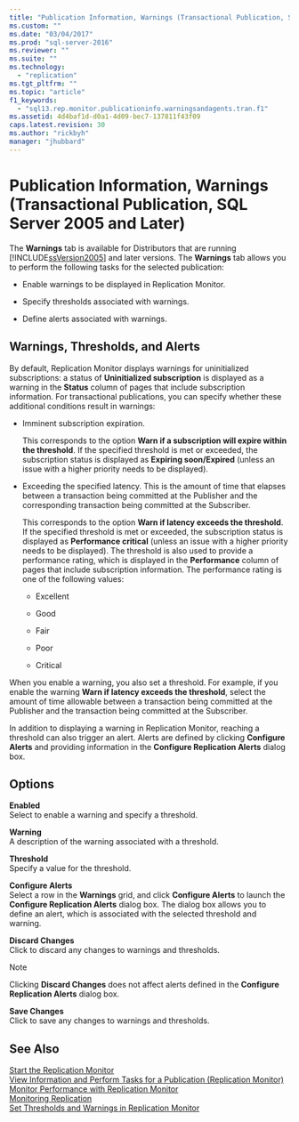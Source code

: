 ```yaml
---
title: "Publication Information, Warnings (Transactional Publication, SQL Server 2005 and Later) | Microsoft Docs"
ms.custom: ""
ms.date: "03/04/2017"
ms.prod: "sql-server-2016"
ms.reviewer: ""
ms.suite: ""
ms.technology: 
  - "replication"
ms.tgt_pltfrm: ""
ms.topic: "article"
f1_keywords: 
  - "sql13.rep.monitor.publicationinfo.warningsandagents.tran.f1"
ms.assetid: 4d4baf1d-d0a1-4d09-bec7-137811f43f09
caps.latest.revision: 30
ms.author: "rickbyh"
manager: "jhubbard"
---
```

# Publication Information, Warnings (Transactional Publication, SQL Server 2005 and Later)
  The **Warnings** tab is available for Distributors that are running [!INCLUDE[ssVersion2005](../../a9notintoc/includes/ssversion2005-md.md)] and later versions. The **Warnings** tab allows you to perform the following tasks for the selected publication:  
  
-   Enable warnings to be displayed in Replication Monitor.  
  
-   Specify thresholds associated with warnings.  
  
-   Define alerts associated with warnings.  
  
## Warnings, Thresholds, and Alerts  
 By default, Replication Monitor displays warnings for uninitialized subscriptions: a status of **Uninitialized subscription** is displayed as a warning in the **Status** column of pages that include subscription information. For transactional publications, you can specify whether these additional conditions result in warnings:  
  
-   Imminent subscription expiration.  
  
     This corresponds to the option **Warn if a subscription will expire within the threshold**. If the specified threshold is met or exceeded, the subscription status is displayed as **Expiring soon/Expired** (unless an issue with a higher priority needs to be displayed).  
  
-   Exceeding the specified latency. This is the amount of time that elapses between a transaction being committed at the Publisher and the corresponding transaction being committed at the Subscriber.  
  
     This corresponds to the option **Warn if latency exceeds the threshold**. If the specified threshold is met or exceeded, the subscription status is displayed as **Performance critical** (unless an issue with a higher priority needs to be displayed). The threshold is also used to provide a performance rating, which is displayed in the **Performance** column of pages that include subscription information. The performance rating is one of the following values:  
  
    -   Excellent  
  
    -   Good  
  
    -   Fair  
  
    -   Poor  
  
    -   Critical  
  
 When you enable a warning, you also set a threshold. For example, if you enable the warning **Warn if latency exceeds the threshold**, select the amount of time allowable between a transaction being committed at the Publisher and the transaction being committed at the Subscriber.  
  
 In addition to displaying a warning in Replication Monitor, reaching a threshold can also trigger an alert. Alerts are defined by clicking **Configure Alerts** and providing information in the **Configure Replication Alerts** dialog box.  
  
## Options  
 **Enabled**  
 Select to enable a warning and specify a threshold.  
  
 **Warning**  
 A description of the warning associated with a threshold.  
  
 **Threshold**  
 Specify a value for the threshold.  
  
 **Configure Alerts**  
 Select a row in the **Warnings** grid, and click **Configure Alerts** to launch the **Configure Replication Alerts** dialog box. The dialog box allows you to define an alert, which is associated with the selected threshold and warning.  
  
 **Discard Changes**  
 Click to discard any changes to warnings and thresholds.  
  
> [!NOTE]  
>  Clicking **Discard Changes** does not affect alerts defined in the **Configure Replication Alerts** dialog box.  
  
 **Save Changes**  
 Click to save any changes to warnings and thresholds.  
  
## See Also  
 [Start the Replication Monitor](../../relational-databases/replication/monitor/start-the-replication-monitor.md)   
 [View Information and Perform Tasks for a Publication &#40;Replication Monitor&#41;](../../relational-databases/replication/monitor/view-information-and-perform-tasks-for-a-publication-replication-monitor.md)   
 [Monitor Performance with Replication Monitor](../../relational-databases/replication/monitor/monitor-performance-with-replication-monitor.md)   
 [Monitoring Replication](../../relational-databases/replication/monitor/monitoring-replication-overview.md)   
 [Set Thresholds and Warnings in Replication Monitor](../../relational-databases/replication/monitor/set-thresholds-and-warnings-in-replication-monitor.md)  
  
  
